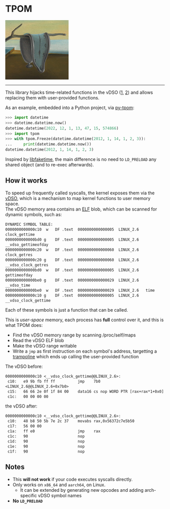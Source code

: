 # TPOM
![Melting clock](/melting-clock.jpg?raw=true "Melting clock")

----

This library hijacks time-related functions in the vDSO ([1](https://man7.org/linux/man-pages/man7/vdso.7.html), [2](https://en.wikipedia.org/wiki/VDSO)) and allows replacing them with user-provided functions.


As an example, embedded into a Python project, via [py-tpom](https://github.com/davidventura/tpom):

```python
>>> import datetime
>>> datetime.datetime.now()
datetime.datetime(2022, 12, 1, 13, 47, 15, 574866)
>>> import tpom
>>> with tpom.Freeze(datetime.datetime(2012, 1, 14, 1, 2, 3)):
...     print(datetime.datetime.now())
datetime.datetime(2012, 1, 14, 1, 2, 3)
```

Inspired by [libfaketime](https://github.com/wolfcw/libfaketime), the main difference is no need to `LD_PRELOAD` any shared object (and to re-exec afterwards).

## How it works

To speed up frequently called syscalls, the kernel exposes them via the [vDSO](https://en.wikipedia.org/wiki/VDSO), which is a mechanism to map kernel functions to user memory space.  
The vDSO memory area contains an [ELF](https://en.wikipedia.org/wiki/Executable_and_Linkable_Format) blob, which can be scanned for dynamic symbols, such as:

```
DYNAMIC SYMBOL TABLE:
0000000000000c10  w   DF .text  0000000000000005  LINUX_2.6   clock_gettime
0000000000000bd0 g    DF .text  0000000000000005  LINUX_2.6   __vdso_gettimeofday
0000000000000c20  w   DF .text  0000000000000060  LINUX_2.6   clock_getres
0000000000000c20 g    DF .text  0000000000000060  LINUX_2.6   __vdso_clock_getres
0000000000000bd0  w   DF .text  0000000000000005  LINUX_2.6   gettimeofday
0000000000000be0 g    DF .text  0000000000000029  LINUX_2.6   __vdso_time
0000000000000be0  w   DF .text  0000000000000029  LINUX_2.6   time
0000000000000c10 g    DF .text  0000000000000005  LINUX_2.6   __vdso_clock_gettime
```

Each of these symbols is just a function that can be called.

This is *user-space* memory, each process has **full** control over it, and this is what TPOM does:

* Find the vDSO memory range by scanning /proc/self/maps
* Read the vDSO ELF blob
* Make the vDSO range writable
* Write a `jmp` as first instruction on each symbol's address, targetting a [trampoline](https://en.wikipedia.org/wiki/Trampoline_(computing)) which ends up calling the user-provided function

The vDSO before:

```
0000000000000c10 <__vdso_clock_gettime@@LINUX_2.6>:
 c10:	e9 9b fb ff ff       	jmp    7b0 <LINUX_2.6@@LINUX_2.6+0x7b0>
 c15:	66 66 2e 0f 1f 84 00 	data16 cs nop WORD PTR [rax+rax*1+0x0]
 c1c:	00 00 00 00 
```

the vDSO after:

```
0000000000000c10 <__vdso_clock_gettime@@LINUX_2.6>:
 c10:	48 b8 50 5b 7e 2c 37 	movabs rax,0x56372c7e5b50
 c17:	56 00 00 
 c1a:	ff e0                	jmp    rax
 c1c:	90                   	nop
 c1d:	90                   	nop
 c1e:	90                   	nop
 c1f:	90                   	nop
```

## Notes

* This **will not work** if your code executes syscalls directly.
* Only works on `x86_64` and `aarch64`, on Linux.
    * It can be extended by generating new opcodes and adding arch-specific vDSO symbol names
* **No `LD_PRELOAD`**
